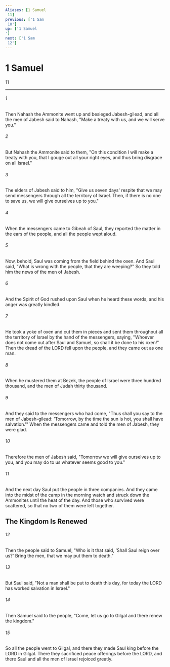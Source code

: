 ```yaml
---
Aliases: [1 Samuel 11]
previous: ['1 Sam 10']
up: ['1 Samuel']
next: ['1 Sam 12']
---
```

# 1 Samuel 11

***
 

###### 1 
Then Nahash the Ammonite went up and besieged Jabesh-gilead, and all the men of Jabesh said to Nahash, "Make a treaty with us, and we will serve you."  

###### 2 
But Nahash the Ammonite said to them, "On this condition I will make a treaty with you, that I gouge out all your right eyes, and thus bring disgrace on all Israel."  

###### 3 
The elders of Jabesh said to him, "Give us seven days' respite that we may send messengers through all the territory of Israel. Then, if there is no one to save us, we will give ourselves up to you."  

###### 4 
When the messengers came to Gibeah of Saul, they reported the matter in the ears of the people, and all the people wept aloud.  

###### 5 
Now, behold, Saul was coming from the field behind the oxen. And Saul said, "What is wrong with the people, that they are weeping?" So they told him the news of the men of Jabesh.  

###### 6 
And the Spirit of God rushed upon Saul when he heard these words, and his anger was greatly kindled.  

###### 7 
He took a yoke of oxen and cut them in pieces and sent them throughout all the territory of Israel by the hand of the messengers, saying, "Whoever does not come out after Saul and Samuel, so shall it be done to his oxen!" Then the dread of the LORD fell upon the people, and they came out as one man.  

###### 8 
When he mustered them at Bezek, the people of Israel were three hundred thousand, and the men of Judah thirty thousand.  

###### 9 
And they said to the messengers who had come, "Thus shall you say to the men of Jabesh-gilead: 'Tomorrow, by the time the sun is hot, you shall have salvation.'" When the messengers came and told the men of Jabesh, they were glad.  

###### 10 
Therefore the men of Jabesh said, "Tomorrow we will give ourselves up to you, and you may do to us whatever seems good to you."  

###### 11 
And the next day Saul put the people in three companies. And they came into the midst of the camp in the morning watch and struck down the Ammonites until the heat of the day. And those who survived were scattered, so that no two of them were left together.  ## The Kingdom Is Renewed  

###### 12 
Then the people said to Samuel, "Who is it that said, 'Shall Saul reign over us?' Bring the men, that we may put them to death."  

###### 13 
But Saul said, "Not a man shall be put to death this day, for today the LORD has worked salvation in Israel."  

###### 14 
Then Samuel said to the people, "Come, let us go to Gilgal and there renew the kingdom."  

###### 15 
So all the people went to Gilgal, and there they made Saul king before the LORD in Gilgal. There they sacrificed peace offerings before the LORD, and there Saul and all the men of Israel rejoiced greatly.
